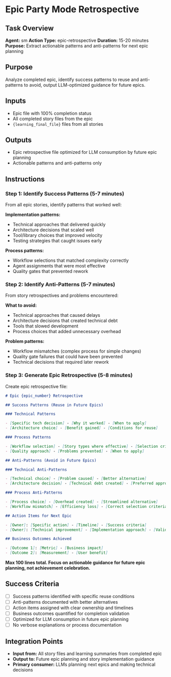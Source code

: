 # Epic Party Mode Retrospective

## Task Overview

**Agent:** sm
**Action Type:** epic-retrospective
**Duration:** 15-20 minutes
**Purpose:** Extract actionable patterns and anti-patterns for next epic planning

## Purpose

Analyze completed epic, identify success patterns to reuse and anti-patterns to avoid, output LLM-optimized guidance for future epics.

## Inputs

- Epic file with 100% completion status
- All completed story files from the epic
- `{learning_final_file}` files from all stories

## Outputs

- Epic retrospective file optimized for LLM consumption by future epic planning
- Actionable patterns and anti-patterns only

## Instructions

### Step 1: Identify Success Patterns (5-7 minutes)

From all epic stories, identify patterns that worked well:

**Implementation patterns:**

- Technical approaches that delivered quickly
- Architecture decisions that scaled well
- Tool/library choices that improved velocity
- Testing strategies that caught issues early

**Process patterns:**

- Workflow selections that matched complexity correctly
- Agent assignments that were most effective
- Quality gates that prevented rework

### Step 2: Identify Anti-Patterns (5-7 minutes)

From story retrospectives and problems encountered:

**What to avoid:**

- Technical approaches that caused delays
- Architecture decisions that created technical debt
- Tools that slowed development
- Process choices that added unnecessary overhead

**Problem patterns:**

- Workflow mismatches (complex process for simple changes)
- Quality gate failures that could have been prevented
- Technical decisions that required later rework

### Step 3: Generate Epic Retrospective (5-8 minutes)

Create epic retrospective file:

```markdown
# Epic {epic_number} Retrospective

## Success Patterns (Reuse in Future Epics)

### Technical Patterns

- [Specific tech decision] - [Why it worked] - [When to apply]
- [Architecture choice] - [Benefit gained] - [Conditions for reuse]

### Process Patterns

- [Workflow selection] - [Story types where effective] - [Selection criteria]
- [Quality approach] - [Problems prevented] - [When to apply]

## Anti-Patterns (Avoid in Future Epics)

### Technical Anti-Patterns

- [Technical choice] - [Problem caused] - [Better alternative]
- [Architecture decision] - [Technical debt created] - [Preferred approach]

### Process Anti-Patterns

- [Process choice] - [Overhead created] - [Streamlined alternative]
- [Workflow mismatch] - [Efficiency loss] - [Correct selection criteria]

## Action Items for Next Epic

- [Owner]: [Specific action] - [Timeline] - [Success criteria]
- [Owner]: [Technical improvement] - [Implementation approach] - [Validation]

## Business Outcomes Achieved

- [Outcome 1]: [Metric] - [Business impact]
- [Outcome 2]: [Measurement] - [User benefit]
```

**Max 100 lines total. Focus on actionable guidance for future epic planning, not achievement celebration.**

## Success Criteria

- [ ] Success patterns identified with specific reuse conditions
- [ ] Anti-patterns documented with better alternatives
- [ ] Action items assigned with clear ownership and timelines
- [ ] Business outcomes quantified for completion validation
- [ ] Optimized for LLM consumption in future epic planning
- [ ] No verbose explanations or process documentation

## Integration Points

- **Input from:** All story files and learning summaries from completed epic
- **Output to:** Future epic planning and story implementation guidance
- **Primary consumer:** LLMs planning next epics and making technical decisions
